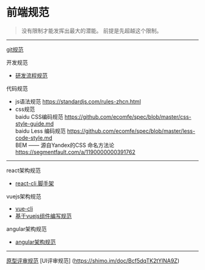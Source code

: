 # 前端规范

> 没有限制才能发挥出最大的潜能。 前提是先超越这个限制。

--------------
[git规范](frontend-rules/git.md) 

开发规范 

- [研发流程规范](frontend-rules/process.md)

代码规范

- js语法规范  https://standardjs.com/rules-zhcn.html
- css规范  
  baidu CSS编码规范 https://github.com/ecomfe/spec/blob/master/css-style-guide.md   
  baidu Less 编码规范 https://github.com/ecomfe/spec/blob/master/less-code-style.md  
  BEM —— 源自Yandex的CSS 命名方法论 https://segmentfault.com/a/1190000000391762


--------------
react架构规范

- [react-cli 脚手架](http://code.tfedu.net/frontend/react-cli)

vuejs架构规范

- [vue-cli](frontend-rules/vuejs.md)
- [基于vuejs组件编写规范](https://shimo.im/doc/QPn9Ob0h3WkQvXoz)

angular架构规范

- [angular架构规范](frontend-rules/angularjs.md)

--------------
[原型评审规范]()
[UI评审规范] (https://shimo.im/doc/Bcf5dqTK2tYlNA9Z)


